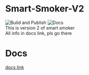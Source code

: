 # Smart-Smoker-V2
![Build and Publish](https://github.com/benjr70/Smart-Smoker-V2/actions/workflows/main.yml/badge.svg) ![Docs](https://github.com/benjr70/Smart-Smoker-V2/actions/workflows/docs.yml/badge.svg)<br>
This is version 2 of smart smoker <br>
All info in docs link, pls go there

# Docs 
[docs link](https://benjr70.github.io/Smart-Smoker-V2/)
